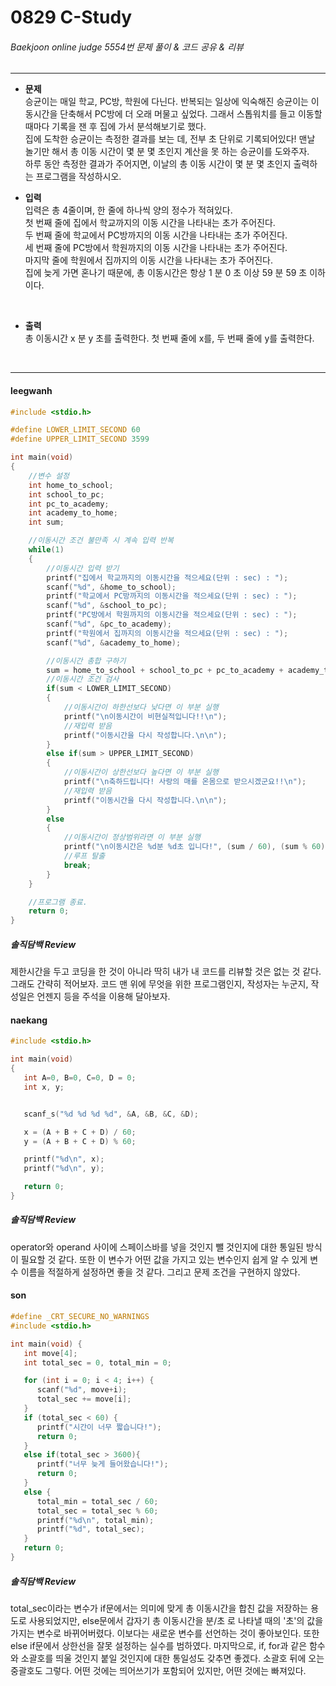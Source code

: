 # 0829 C-Study

###### Baekjoon online judge 5554번 문제 풀이 & 코드 공유 & 리뷰
<hr>

* __문제__<br>
   승균이는 매일 학교, PC방, 학원에 다닌다. 반복되는 일상에 익숙해진 승균이는 이동시간을 단축해서 PC방에 더 오래 머물고 싶었다. 그래서 스톱워치를 들고 이동할 때마다 기록을 잰 후 집에 가서 분석해보기로 했다.<br>
   집에 도착한 승균이는 측정한 결과를 보는 데, 전부 초 단위로 기록되어있다! 맨날 놀기만 해서 총 이동 시간이 몇 분 몇 초인지 계산을 못 하는 승균이를 도와주자.<br>
   하루 동안 측정한 결과가 주어지면, 이날의 총 이동 시간이 몇 분 몇 초인지 출력하는 프로그램을 작성하시오.<br>

* __입력__<br>
   입력은 총 4줄이며, 한 줄에 하나씩 양의 정수가 적혀있다.<br>
   첫 번째 줄에 집에서 학교까지의 이동 시간을 나타내는 초가 주어진다.<br>
   두 번째 줄에 학교에서 PC방까지의 이동 시간을 나타내는 초가 주어진다.<br>
   세 번째 줄에 PC방에서 학원까지의 이동 시간을 나타내는 초가 주어진다.<br>
   마지막 줄에 학원에서 집까지의 이동 시간을 나타내는 초가 주어진다.<br>
   집에 늦게 가면 혼나기 때문에, 총 이동시간은 항상 1 분 0 초 이상 59 분 59 초 이하이다.
<br>

* __출력__<br>
   총 이동시간 x 분 y 초를 출력한다. 첫 번째 줄에 x를, 두 번째 줄에 y를 출력한다.
<br>
<hr>

#### leegwanh

```c
#include <stdio.h>

#define LOWER_LIMIT_SECOND 60
#define UPPER_LIMIT_SECOND 3599

int main(void)
{
    //변수 설정
    int home_to_school;
    int school_to_pc;
    int pc_to_academy;
    int academy_to_home;
    int sum;

    //이동시간 조건 불만족 시 계속 입력 반복
    while(1)
    {
        //이동시간 입력 받기
        printf("집에서 학교까지의 이동시간을 적으세요(단위 : sec) : ");
        scanf("%d", &home_to_school);
        printf("학교에서 PC방까지의 이동시간을 적으세요(단위 : sec) : ");
        scanf("%d", &school_to_pc);
        printf("PC방에서 학원까지의 이동시간을 적으세요(단위 : sec) : ");
        scanf("%d", &pc_to_academy);
        printf("학원에서 집까지의 이동시간을 적으세요(단위 : sec) : ");
        scanf("%d", &academy_to_home);

        //이동시간 총합 구하기
        sum = home_to_school + school_to_pc + pc_to_academy + academy_to_home;
        //이동시간 조건 검사
        if(sum < LOWER_LIMIT_SECOND)
        {
            //이동시간이 하한선보다 낮다면 이 부분 실행
            printf("\n이동시간이 비현실적입니다!!\n");
            //재입력 받음
            printf("이동시간을 다시 작성합니다.\n\n");
        }
        else if(sum > UPPER_LIMIT_SECOND)
        {
            //이동시간이 상한선보다 높다면 이 부분 실행
            printf("\n축하드립니다! 사랑의 매를 온몸으로 받으시겠군요!!\n");
            //재입력 받음
            printf("이동시간을 다시 작성합니다.\n\n");
        }
        else
        {
            //이동시간이 정상범위라면 이 부분 실행
            printf("\n이동시간은 %d분 %d초 입니다!", (sum / 60), (sum % 60));
            //루프 탈출
            break;
        }
    }

    //프로그램 종료.
    return 0;
}
```

##### 솔직담백 Review
제한시간을 두고 코딩을 한 것이 아니라 딱히 내가 내 코드를 리뷰할 것은 없는 것 같다. 그래도 간략히 적어보자. 코드 맨 위에 무엇을 위한 프로그램인지, 작성자는 누군지, 작성일은 언젠지 등을 주석을 이용해 달아보자. 
<br>

#### naekang

```c
#include <stdio.h>

int main(void)
{
   int A=0, B=0, C=0, D = 0;
   int x, y;


   scanf_s("%d %d %d %d", &A, &B, &C, &D);

   x = (A + B + C + D) / 60;
   y = (A + B + C + D) % 60;

   printf("%d\n", x);
   printf("%d\n", y);

   return 0;
}
```

##### 솔직담백 Review
operator와 operand 사이에 스페이스바를 넣을 것인지 뺄 것인지에 대한 통일된 방식이 필요할 것 같다. 또한 이 변수가 어떤 값을 가지고 있는 변수인지 쉽게 알 수 있게 변수 이름을 적절하게 설정하면 좋을 것 같다. 그리고 문제 조건을 구현하지 않았다.
<br>

#### son

```c
#define _CRT_SECURE_NO_WARNINGS
#include <stdio.h>

int main(void) {
   int move[4];
   int total_sec = 0, total_min = 0;

   for (int i = 0; i < 4; i++) {
      scanf("%d", move+i);
      total_sec += move[i];
   }
   if (total_sec < 60) {
      printf("시간이 너무 짧습니다!");
      return 0;
   }
   else if(total_sec > 3600){
      printf("너무 늦게 들어왔습니다!");
      return 0;
   }
   else {
      total_min = total_sec / 60;
      total_sec = total_sec % 60;
      printf("%d\n", total_min);
      printf("%d", total_sec);
   }
   return 0;
}
```

##### 솔직담백 Review
total_sec이라는 변수가 if문에서는 의미에 맞게 총 이동시간을 합친 값을 저장하는 용도로 사용되었지만, else문에서 갑자기 총 이동시간을 분/초 로 나타낼 때의 '초'의 값을 가지는 변수로 바뀌어버렸다. 이보다는 새로운 변수를 선언하는 것이 좋아보인다. 또한 else if문에서 상한선을 잘못 설정하는 실수를 범하였다. 마지막으로, if, for과 같은 함수와 소괄호를 띄울 것인지 붙일 것인지에 대한 통일성도 갖추면 좋겠다. 소괄호 뒤에 오는 중괄호도 그렇다. 어떤 것에는 띄어쓰기가 포함되어 있지만, 어떤 것에는 빠져있다.
<br>


